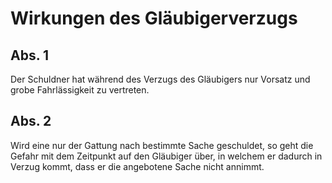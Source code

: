 # Wirkungen des Gläubigerverzugs



## Abs. 1

 Der Schuldner hat während des Verzugs des Gläubigers nur Vorsatz und grobe Fahrlässigkeit zu vertreten.

## Abs. 2

 Wird eine nur der Gattung nach bestimmte Sache geschuldet, so geht die Gefahr mit dem Zeitpunkt auf den Gläubiger über, in welchem er dadurch in Verzug kommt, dass er die angebotene Sache nicht annimmt. 

